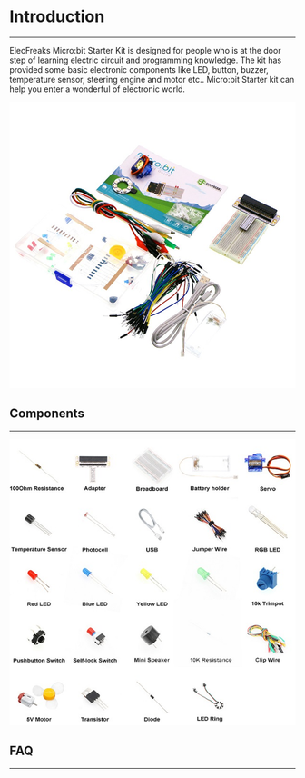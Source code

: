 # Introduction
---
ElecFreaks Micro:bit Starter Kit is designed for people who is at the door step of learning electric circuit and programming knowledge. 
The kit has provided some basic electronic components like LED, button, buzzer, temperature sensor, steering engine and motor etc.. 
Micro:bit Starter kit can help you enter a wonderful of electronic world.

![](./images/XpixeEF.jpg)

## Components
---
![](./images/NJPB9qt.jpg)

## FAQ
---
